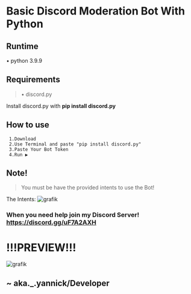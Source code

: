 # Basic Discord Moderation Bot With Python


## Runtime

  • python 3.9.9

## Requirements

  >  • discord.py

  Install discord.py with **pip install discord.py** 

## How to use

     1.Download
     2.Use Terminal and paste "pip install discord.py"
     3.Paste Your Bot Token
     4.Run ▶
     
## Note!

> You must be have the provided intents to use the Bot!
 
 The Intents:
![grafik](https://user-images.githubusercontent.com/98027205/168490144-5a3576b7-0175-464f-9e28-40bf53f8c9b7.png)




### When you need help join my Discord Server! https://discord.gg/uF7A2AXH



# !!!PREVIEW!!!

![grafik](https://user-images.githubusercontent.com/98027205/168488765-9d2b3288-bdda-49b6-abb5-9358157fd75b.png)


## ~ aka.\_.yannick/Developer 
